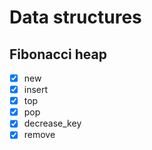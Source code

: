 # Data structures

## Fibonacci heap

- [x] new
- [x] insert
- [x] top
- [x] pop
- [x] decrease_key
- [x] remove
